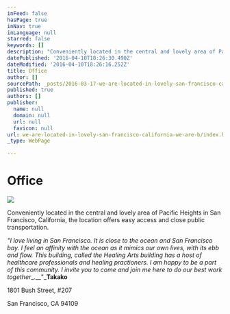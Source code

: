 ```yaml
---
inFeed: false
hasPage: true
inNav: true
inLanguage: null
starred: false
keywords: []
description: "Conveniently located in the central and lovely area of Pacific Heights in San Francisco, California, the location offers easy access and close public transportation.\_"
datePublished: '2016-04-10T18:26:30.490Z'
dateModified: '2016-04-10T18:26:16.252Z'
title: Office
author: []
sourcePath: _posts/2016-03-17-we-are-located-in-lovely-san-francisco-california-we-are-b.md
published: true
authors: []
publisher:
  name: null
  domain: null
  url: null
  favicon: null
url: we-are-located-in-lovely-san-francisco-california-we-are-b/index.html
_type: WebPage

---
```

# Office
![](https://the-grid-user-content.s3-us-west-2.amazonaws.com/ee46604a-e3c6-4ce0-bdc8-ce1138e447b6.jpg)

Conveniently located in the central and lovely area of Pacific Heights in San Francisco, California, the location offers easy access and close public transportation. 

_"I love living in San Francisco. It is close to the ocean and San Francisco bay. I feel an affinity with the ocean as it mimics our own lives, with its ebb and flow. This building, called the Healing Arts building has a host of healthcare professionals and healing practioners. I am happy to be a part of this community. I invite you to come and join me here to do our best work together__.__"_**Takako**

1801 Bush Street, \#207

San Francisco, CA 94109